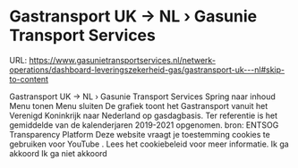 # Gastransport UK -> NL › Gasunie Transport Services

URL: https://www.gasunietransportservices.nl/netwerk-operations/dashboard-leveringszekerheid-gas/gastransport-uk---nl#skip-to-content

Gastransport UK -> NL › Gasunie Transport Services
Spring naar inhoud
Menu tonen
Menu sluiten
De grafiek toont het Gastransport vanuit het Verenigd Koninkrijk naar Nederland op gasdagbasis. Ter referentie is het gemiddelde van de kalenderjaren 2019-2021 opgenomen.
bron:
ENTSOG Transparency Platform
Deze website vraagt je toestemming cookies te gebruiken voor
YouTube
. Lees het
cookiebeleid
voor meer informatie.
Ik ga akkoord
Ik ga niet akkoord